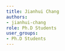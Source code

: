 ```yaml
---
title: Jianhui Chang
authors:
- jianhui-chang
role: Ph.D Students
user_groups:
- Ph.D Students
---
```

